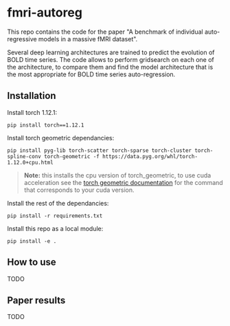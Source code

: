 # fmri-autoreg

This repo contains the code for the paper "A benchmark of individual auto-regressive models in a massive fMRI dataset".

Several deep learning architectures are trained to predict the evolution of BOLD time series.
The code allows to perform gridsearch on each one of the architecture, to compare them and find the model architecture that is the most appropriate for BOLD time series auto-regression.

## Installation

Install torch 1.12.1:

`pip install torch==1.12.1`

Install torch geometric dependancies:

`pip install pyg-lib torch-scatter torch-sparse torch-cluster torch-spline-conv torch-geometric -f https://data.pyg.org/whl/torch-1.12.0+cpu.html`

> **Note:** this installs the cpu version of torch_geometric, to use cuda acceleration see the [torch geometric documentation](https://pytorch-geometric.readthedocs.io/en/latest/install/installation.html) for the command that corresponds to your cuda version.

Install the rest of the dependancies:

`pip install -r requirements.txt`

Install this repo as a local module:

`pip install -e .`

## How to use

TODO

## Paper results

TODO

 
